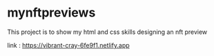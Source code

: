 # mynftpreviews
This project is to show my html and css skills designing an nft preview

link : https://vibrant-cray-6fe9f1.netlify.app

